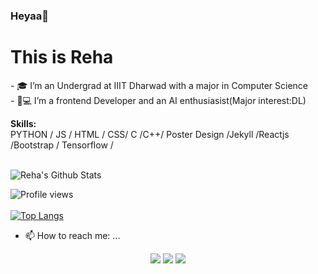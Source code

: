 ### Heyaa👋

<!--
**Rehasree/Rehasree** is a ✨ _special_ ✨ repository because its `README.md` (this file) appears on your GitHub profile.
Here are some ideas to get you started:
-->
<h1>This is Reha</h1>
- 🎓 I’m an Undergrad at IIIT Dharwad with a major in Computer Science </br>
- 👩💻 I’m a frontend Developer and an AI enthusiasist(Major interest:DL)</br>


<b>Skills:</b><br>
PYTHON / JS / HTML / CSS/ C /C++/ Poster Design /Jekyll /Reactjs /Bootstrap / Tensorflow /
<br><br>

![Reha's Github Stats](https://github-readme-stats.vercel.app/api?username=Rehasree&theme=chartreuse-dark&show_icons=true&hide_border=false&include_all_commits=true&show_owner=true&count_private=true&hide_rank=false&cache_seconds=86000)
<br>

![Profile views](https://gpvc.arturio.dev/Rehasree)  
<br>
[![Top Langs](https://github-readme-stats.vercel.app/api/top-langs/?username=Rehasree&langs_count=8&layout=compact)](https://github.com/Rehasree/github-readme-stats)
- 📫 How to reach me: ...</br>
<p align="center">
<a href="https://www.linkedin.com/in/rayha_2704/"><img src="https://img.shields.io/badge/-Reha-0077B5?style=flat&logo=Linkedin&logoColor=white"/></a>
<a href="mailto:rehasreekoneru@gmail.com"><img src="https://img.shields.io/badge/-rehasreekoneru@gmail.com-D14836?style=flat&logo=Gmail&logoColor=white"/></a>
<a href="https://instagram.com/ray_ha_2704"><img src="https://img.shields.io/badge/-ray_ha_2704-E4405F?style=flat&logo=Instagram&logoColor=white"/></a>

</p>
